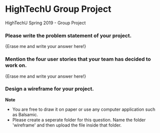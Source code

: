 # HighTechU Group Project 

HighTechU Spring 2019 - Group Project

### Please write the problem statement of your project.

{Erase me and write your answer here!}

### Mention the four user stories that your team has decided to work on.

{Erase me and write your answer here!}

### Design a wireframe for your project.

**Note** 

* You are free to draw it on paper or use any computer application such as Balsamic.
* Please create a seperate folder for this question. Name the folder 'wireframe' and then upload the file inside that folder.
